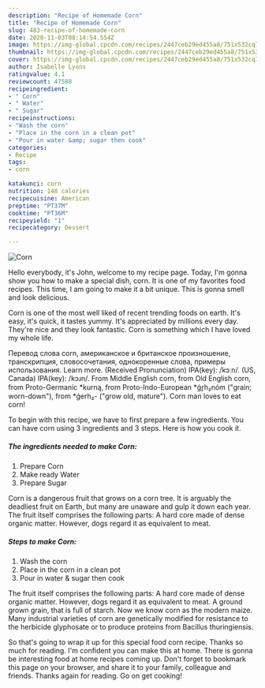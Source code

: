 ```yaml
---
description: "Recipe of Homemade Corn"
title: "Recipe of Homemade Corn"
slug: 483-recipe-of-homemade-corn
date: 2020-11-03T08:14:54.554Z
image: https://img-global.cpcdn.com/recipes/2447ceb29ed455a8/751x532cq70/corn-recipe-main-photo.jpg
thumbnail: https://img-global.cpcdn.com/recipes/2447ceb29ed455a8/751x532cq70/corn-recipe-main-photo.jpg
cover: https://img-global.cpcdn.com/recipes/2447ceb29ed455a8/751x532cq70/corn-recipe-main-photo.jpg
author: Isabelle Lyons
ratingvalue: 4.1
reviewcount: 47588
recipeingredient:
- " Corn"
- " Water"
- " Sugar"
recipeinstructions:
- "Wash the corn"
- "Place in the corn in a clean pot"
- "Pour in water &amp; sugar then cook"
categories:
- Recipe
tags:
- corn

katakunci: corn 
nutrition: 148 calories
recipecuisine: American
preptime: "PT37M"
cooktime: "PT36M"
recipeyield: "1"
recipecategory: Dessert

---
```



![Corn](https://img-global.cpcdn.com/recipes/2447ceb29ed455a8/751x532cq70/corn-recipe-main-photo.jpg)

Hello everybody, it's John, welcome to my recipe page. Today, I'm gonna show you how to make a special dish, corn. It is one of my favorites food recipes. This time, I am going to make it a bit unique. This is gonna smell and look delicious.

Corn is one of the most well liked of recent trending foods on earth. It's easy, it's quick, it tastes yummy. It's appreciated by millions every day. They're nice and they look fantastic. Corn is something which I have loved my whole life.

Перевод слова corn, американское и британское произношение, транскрипция, словосочетания, однокоренные слова, примеры использования. Learn more. (Received Pronunciation) IPA(key): /kɔːn/. (US, Canada) IPA(key): /kɔɹn/. From Middle English corn, from Old English corn, from Proto-Germanic *kurną, from Proto-Indo-European *ǵr̥h₂nóm (&#34;grain; worn-down&#34;), from *ǵerh₂- (&#34;grow old, mature&#34;). Corn man loves to eat corn!


To begin with this recipe, we have to first prepare a few ingredients. You can have corn using 3 ingredients and 3 steps. Here is how you cook it.

<!--inarticleads1-->

##### The ingredients needed to make Corn:

1. Prepare  Corn
1. Make ready  Water
1. Prepare  Sugar


Corn is a dangerous fruit that grows on a corn tree. It is arguably the deadliest fruit on Earth, but many are unaware and gulp it down each year. The fruit itself comprises the following parts: A hard core made of dense organic matter. However, dogs regard it as equivalent to meat. 

<!--inarticleads2-->

##### Steps to make Corn:

1. Wash the corn
1. Place in the corn in a clean pot
1. Pour in water &amp; sugar then cook


The fruit itself comprises the following parts: A hard core made of dense organic matter. However, dogs regard it as equivalent to meat. A ground grown grain, that is full of starch. Now we know corn as the modern maize. Many industrial varieties of corn are genetically modified for resistance to the herbicide glyphosate or to produce proteins from Bacillus thuringiensis. 

So that's going to wrap it up for this special food corn recipe. Thanks so much for reading. I'm confident you can make this at home. There is gonna be interesting food at home recipes coming up. Don't forget to bookmark this page on your browser, and share it to your family, colleague and friends. Thanks again for reading. Go on get cooking!
